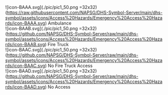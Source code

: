 ![icon-BAAA.svg](./pic/pic1_50.png =32x32)(https://raw.githubusercontent.com/NAPSG/DHS-Symbol-Server/main/dhs-symbol/assets/icons/Access%20Hazards/Emergency%20Access%20Hazards/icon-BAAA.svg)&nbsp;Ambulance<br>![icon-BAAB.svg](./pic/pic1_50.png =32x32)(https://github.com/NAPSG/DHS-Symbol-Server/raw/main/dhs-symbol/assets/icons/Access%20Hazards/Emergency%20Access%20Hazards/icon-BAAB.svg)&nbsp;Fire Truck<br>![icon-BAAC.svg](./pic/pic1_50.png =32x32)(https://github.com/NAPSG/DHS-Symbol-Server/raw/main/dhs-symbol/assets/icons/Access%20Hazards/Emergency%20Access%20Hazards/icon-BAAC.svg)&nbsp;No Fire Truck Access<br>![icon-BAAD.svg](./pic/pic1_50.png =32x32)(https://github.com/NAPSG/DHS-Symbol-Server/raw/main/dhs-symbol/assets/icons/Access%20Hazards/Emergency%20Access%20Hazards/icon-BAAD.svg)&nbsp;No Access<br>